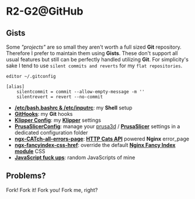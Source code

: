 # **R2-G2**@**GitHub**

## Gists

Some *"projects"* are so small they aren't worth a full sized **Git** repository. Therefore I prefer to maintain them
using **Gists**. These don't support all usual features but still can be perfectly handled utilizing **Git**. For
simplicity's sake I tend to use `silent commits and reverts` for my `flat repositories`.

```shell
editor ~/.gitconfig
```

```gitconfig
[alias]
	silentcommit = commit --allow-empty-message -m ''
	silentrevert = revert --no-commit
```

- **[/etc/bash.bashrc & /etc/inputrc](https://gist.github.com/R2-G2/b71248030139bc9648b4b712e25621d5)**: my **Shell**
	setup
- **[GitHooks](https://gist.github.com/R2-G2/bca700933c63a540c7ae3db8a0ffd2a1#file-readme-md)**: my **Git** hooks
- **[Klipper Config](https://gist.github.com/R2-G2/a268aedda796dde8ce6c4ecc5b905a50)**: my
	**[Klipper](https://github.com/Klipper3d/klipper)** settings
- **[PrusaSlicerConfig](https://gist.github.com/R2-G2/386d51e3c0699f12111d3f6a14ef862a#file-readme-md)**: manage your
	[prusa3d](https://github.com/prusa3d) / **[PrusaSlicer](https://github.com/prusa3d/PrusaSlicer)** settings in a
	dedicated configuration folder
- **[ngx-CATch-all-errors-page](https://gist.github.com/R2-G2/624fc74e07326db19d6843d87ebee0d7#file-readme-md)**:
	[**HTTP Cats API**](https://github.com/httpcats/http.cat) powered **Nginx** error_page
- **[ngx-fancyindex-css-href](https://gist.github.com/R2-G2/452522be0ef3813c45a5dee5b11ef539#file-readme-md)**: override
	the default [**Nginx Fancy Index module**](https://github.com/aperezdc/ngx-fancyindex) CSS
- **[JavaScript fuck ups](https://gist.github.com/R2-G2/1e724699d4afb2315b2cc39987a6adfc)**: random JavaScripts of mine

## Problems?

Fork! Fork it! Fork you! Fork me, right?
